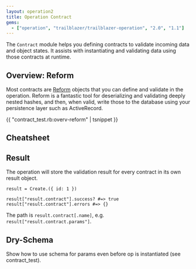 ```yaml
---
layout: operation2
title: Operation Contract
gems:
  - ["operation", "trailblazer/trailblazer-operation", "2.0", "1.1"]
---
```


The `Contract` module helps you defining contracts to validate incoming data and object states. It assists with instantiating and validating data using those contracts at runtime.

## Overview: Reform

Most contracts are [Reform](/gems/reform) objects that you can define and validate in the operation. Reform is a fantastic tool for deserializing and validating deeply nested hashes, and then, when valid, write those to the database using your persistence layer such as ActiveRecord.

{{  "contract_test.rb:overv-reform" | tsnippet }}

## Cheatsheet

## Result

The operation will store the validation result for every contract in its own result object.

    result = Create.({ id: 1 })

    result["result.contract"].success? #=> true
    result["result.contract"].errors #=> {}

The path is `result.contract[.name]`, e.g. `result["result.contract.params"]`.


## Dry-Schema

Show how to use schema for params even before op is instantiated (see contract_test).
